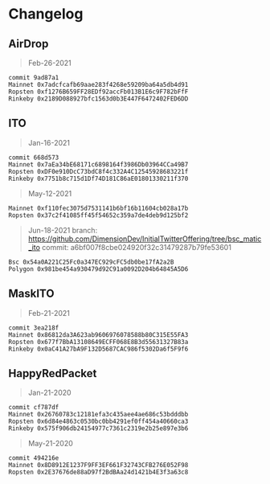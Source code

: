 # Changelog

## AirDrop

> Feb-26-2021

```plain
commit 9ad87a1
Mainnet 0x7adcfcafb69aae283f4268e59209ba64a5db4d91
Ropsten 0xf1276B659FF28EDf92accFb013B1E6c9F782bFfF
Rinkeby 0x2189D088927bfc1563d0b3E447F6472402FED6DD
```

## ITO

> Jan-16-2021

```plain
commit 668d573
Mainnet 0x7aEa34bE68171c6898164f3986Db03964CCa49B7
Ropsten 0xDF0e910DcC73bdC8f4c332A4C12545928683221f
Rinkeby 0x7751b8c715d1Df74D181C86aE01801330211f370
```

> May-12-2021

```plain
Mainnet 0xf110fec3075d7531141b6bf16b11604cb028a17b
Ropsten 0x37c2f41085ff45f54652c359a7de4deb9d125bf2
```

> Jun-18-2021
> branch: <https://github.com/DimensionDev/InitialTwitterOffering/tree/bsc_matic_ito>
> commit: a6bf007f8cbe024920f32c31479287b79fe53601

```plain
Bsc 0x54a0A221C25Fc0a347EC929cFC5db0be17fA2a2B
Polygon 0x981be454a930479d92C91a0092D204b64845A5D6
```

## MaskITO

> Feb-21-2021

```plain
commit 3ea218f
Mainnet 0x86812da3A623ab9606976078588b80C315E55FA3
Ropsten 0x677f7BbA13108649ECFF068E8B3d55631327B83a
Rinkeby 0x0aC41A27bA9F132D5687CAC986f5302Da6f5F9f6
```

## HappyRedPacket

> Jan-21-2020

```plain
commit cf787df
Mainnet 0x26760783c12181efa3c435aee4ae686c53bdddbb
Ropsten 0x6d84e4863c0530bc0bb4291ef0ff454a40660ca3
Rinkeby 0x575f906db24154977c7361c2319e2b25e897e3b6
```

> May-21-2020

```plain
commit 494216e
Mainnet 0x8D8912E1237F9FF3EF661F32743CFB276E052F98
Ropsten 0x2E37676de88aD97f2BdBAa24d1421b4E3f3a63c8
```
